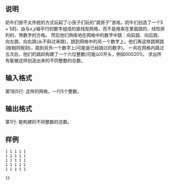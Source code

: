 <h2>说明</h2>

奶牛们按不太传统的方式玩起了小孩子们玩的"跳房子"游戏。奶牛们创造了一个$5×5$的、由与$x$&#44;$y$轴平行的数字组成的直线型网格，而不是用来在里面跳的、线性排列的、带数字的方格。 然后他们熟练地在网格中的数字中跳：向前跳、向后跳、向左跳、向右跳(从不斜过来跳)，跳到网格中的另一个数字上。他们再这样跳啊跳(按相同规则)，跳到另外一个数字上(可能是已经跳过的数字)。 一共在网格内跳过五次后，他们的跳跃构建了一个六位整数(可能以$0$开头，例如$000201$)。 求出所有能被这样创造出来的不同整数的总数。
<h2>输入格式</h2>

第$1$到$5$行: 这样的网格，一行$5$个整数。

<h2>输出格式</h2>

第$1$行: 能构建的不同整数的总数。

<h2>样例</h2>
<pre><code class="language-input1">1 1 1 1 1
1 1 1 1 1
1 1 1 1 1
1 1 1 2 1
1 1 1 1 1</code></pre><pre><code class="language-output1">15</code></pre>

